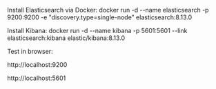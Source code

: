 

Install Elasticsearch via Docker:
docker run -d --name elasticsearch -p 9200:9200 -e "discovery.type=single-node" elasticsearch:8.13.0

Install Kibana:
docker run -d --name kibana -p 5601:5601 --link elasticsearch:kibana elastic/kibana:8.13.0

Test in browser:

http://localhost:9200

http://localhost:5601
